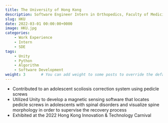 ```yaml
---
title: The University of Hong Kong
description: Software Engineer Intern in Orthopedics, Faculty of Medicine
slug: HKU
date: 2022-03-01 00:00:00+0000
image: HKU.jpg
categories:
    - Work Experience
    - Intern
    - SDE
tags:
    - Unity
    - Python
    - Algorithm
    - Software Development
weight: 3       # You can add weight to some posts to override the default sorting (date descending)
---
```


 - Contributed to an adolescent scoliosis correction system using pedicle screws
 - Utilized Unity to develop a magnetic sensing software that locates pedicle screws in adolescents with spinal disorders and visualize spine morphology in order to supervise the recovery process
 - Exhibited at the 2022 Hong Kong Innovation & Technology Carnival